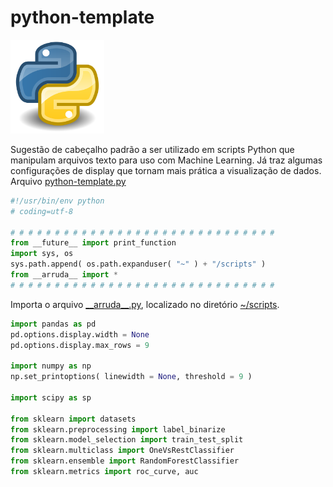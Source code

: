 # python-template

<img src = "img/python-logo.png" width = "150"/>

Sugestão de cabeçalho padrão a ser utilizado em scripts Python que manipulam arquivos texto para uso com Machine Learning. Já traz algumas configurações de display que tornam mais prática a visualização de dados. Arquivo [python-template.py](python-template.py)

~~~ python
#!/usr/bin/env python
# coding=utf-8

# # # # # # # # # # # # # # # # # # # # # # # # # # # # # #
from __future__ import print_function
import sys, os
sys.path.append( os.path.expanduser( "~" ) + "/scripts" )
from __arruda__ import *
# # # # # # # # # # # # # # # # # # # # # # # # # # # # # #
~~~

Importa o arquivo [\_\_arruda\_\_.py](../scripts/__arruda__.py), localizado no diretório [~/scripts](../scripts).

~~~ python
import pandas as pd
pd.options.display.width = None
pd.options.display.max_rows = 9

import numpy as np
np.set_printoptions( linewidth = None, threshold = 9 )

import scipy as sp

from sklearn import datasets
from sklearn.preprocessing import label_binarize
from sklearn.model_selection import train_test_split
from sklearn.multiclass import OneVsRestClassifier
from sklearn.ensemble import RandomForestClassifier
from sklearn.metrics import roc_curve, auc
~~~

